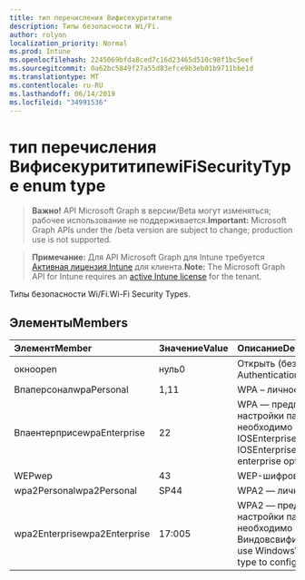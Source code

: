 ```yaml
---
title: тип перечисления Вифисекурититипе
description: Типы безопасности Wi/Fi.
author: rolyon
localization_priority: Normal
ms.prod: Intune
ms.openlocfilehash: 2245069bfda8ced7c16d23465d510c98f1bc5eef
ms.sourcegitcommit: 0a62bc5849f27a55d83efce9b3eb01b9711bbe1d
ms.translationtype: MT
ms.contentlocale: ru-RU
ms.lasthandoff: 06/14/2019
ms.locfileid: "34991536"
---
```

# <a name="wifisecuritytype-enum-type"></a><span data-ttu-id="94cf4-103">тип перечисления Вифисекурититипе</span><span class="sxs-lookup"><span data-stu-id="94cf4-103">wiFiSecurityType enum type</span></span>

> <span data-ttu-id="94cf4-104">**Важно!** API Microsoft Graph в версии/Beta могут изменяться; рабочее использование не поддерживается.</span><span class="sxs-lookup"><span data-stu-id="94cf4-104">**Important:** Microsoft Graph APIs under the /beta version are subject to change; production use is not supported.</span></span>

> <span data-ttu-id="94cf4-105">**Примечание:** Для API Microsoft Graph для Intune требуется [Активная лицензия Intune](https://go.microsoft.com/fwlink/?linkid=839381) для клиента.</span><span class="sxs-lookup"><span data-stu-id="94cf4-105">**Note:** The Microsoft Graph API for Intune requires an [active Intune license](https://go.microsoft.com/fwlink/?linkid=839381) for the tenant.</span></span>

<span data-ttu-id="94cf4-106">Типы безопасности Wi/Fi.</span><span class="sxs-lookup"><span data-stu-id="94cf4-106">Wi-Fi Security Types.</span></span>

## <a name="members"></a><span data-ttu-id="94cf4-107">Элементы</span><span class="sxs-lookup"><span data-stu-id="94cf4-107">Members</span></span>
|<span data-ttu-id="94cf4-108">Элемент</span><span class="sxs-lookup"><span data-stu-id="94cf4-108">Member</span></span>|<span data-ttu-id="94cf4-109">Значение</span><span class="sxs-lookup"><span data-stu-id="94cf4-109">Value</span></span>|<span data-ttu-id="94cf4-110">Описание</span><span class="sxs-lookup"><span data-stu-id="94cf4-110">Description</span></span>|
|:---|:---|:---|
|<span data-ttu-id="94cf4-111">окно</span><span class="sxs-lookup"><span data-stu-id="94cf4-111">open</span></span>|<span data-ttu-id="94cf4-112">нуль</span><span class="sxs-lookup"><span data-stu-id="94cf4-112">0</span></span>|<span data-ttu-id="94cf4-113">Открыть (без проверки подлинности).</span><span class="sxs-lookup"><span data-stu-id="94cf4-113">Open (No Authentication).</span></span>|
|<span data-ttu-id="94cf4-114">Впаперсонал</span><span class="sxs-lookup"><span data-stu-id="94cf4-114">wpaPersonal</span></span>|<span data-ttu-id="94cf4-115">1,1</span><span class="sxs-lookup"><span data-stu-id="94cf4-115">1</span></span>|<span data-ttu-id="94cf4-116">WPA – личное.</span><span class="sxs-lookup"><span data-stu-id="94cf4-116">WPA-Personal.</span></span>|
|<span data-ttu-id="94cf4-117">Впаентерприсе</span><span class="sxs-lookup"><span data-stu-id="94cf4-117">wpaEnterprise</span></span>|<span data-ttu-id="94cf4-118">2</span><span class="sxs-lookup"><span data-stu-id="94cf4-118">2</span></span>|<span data-ttu-id="94cf4-119">WPA — предприятие.</span><span class="sxs-lookup"><span data-stu-id="94cf4-119">WPA-Enterprise.</span></span> <span data-ttu-id="94cf4-120">Для настройки параметров предприятия необходимо использовать тип IOSEnterpriseWifiConfiguration.</span><span class="sxs-lookup"><span data-stu-id="94cf4-120">Must use IOSEnterpriseWifiConfiguration type to configure enterprise options.</span></span>|
|<span data-ttu-id="94cf4-121">WEP</span><span class="sxs-lookup"><span data-stu-id="94cf4-121">wep</span></span>|<span data-ttu-id="94cf4-122">4</span><span class="sxs-lookup"><span data-stu-id="94cf4-122">3</span></span>|<span data-ttu-id="94cf4-123">WEP-шифрование.</span><span class="sxs-lookup"><span data-stu-id="94cf4-123">WEP Encryption.</span></span>|
|<span data-ttu-id="94cf4-124">wpa2Personal</span><span class="sxs-lookup"><span data-stu-id="94cf4-124">wpa2Personal</span></span>|<span data-ttu-id="94cf4-125">SP4</span><span class="sxs-lookup"><span data-stu-id="94cf4-125">4</span></span>|<span data-ttu-id="94cf4-126">WPA2 — личное.</span><span class="sxs-lookup"><span data-stu-id="94cf4-126">WPA2-Personal.</span></span>|
|<span data-ttu-id="94cf4-127">wpa2Enterprise</span><span class="sxs-lookup"><span data-stu-id="94cf4-127">wpa2Enterprise</span></span>|<span data-ttu-id="94cf4-128">17:00</span><span class="sxs-lookup"><span data-stu-id="94cf4-128">5</span></span>|<span data-ttu-id="94cf4-129">WPA2 — предприятие.</span><span class="sxs-lookup"><span data-stu-id="94cf4-129">WPA2-Enterprise.</span></span> <span data-ttu-id="94cf4-130">Для настройки параметров предприятия необходимо использовать тип Виндовсвифиентерприсиапконфигуратион.</span><span class="sxs-lookup"><span data-stu-id="94cf4-130">Must use WindowsWifiEnterpriseEAPConfiguration type to configure enterprise options.</span></span>|





